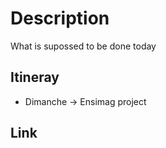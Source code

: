 # Description

What is supossed to be done today

## Itineray

- Dimanche -> Ensimag project

## Link
